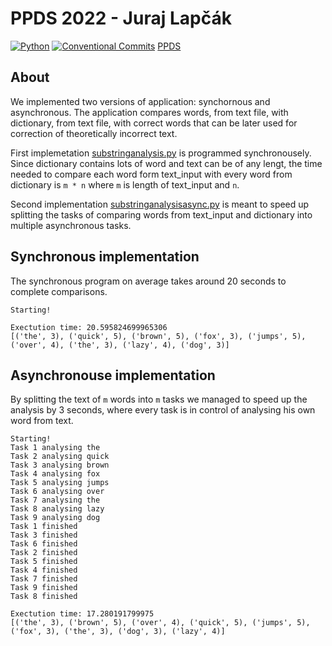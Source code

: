 # PPDS 2022 - Juraj Lapčák

[![Python](https://img.shields.io/badge/python-blue.svg)](https://www.python.org/downloads/)
[![Conventional Commits](https://img.shields.io/badge/Conventional%20Commits-1.0.0-blue.svg)](https://conventionalcommits.org)
[PPDS](https://uim.fei.stuba.sk/predmet/i-ppds/)

## About

We implemented two versions of application: synchornous and asynchronous. The application compares words, from text file, with dictionary, from text file, with correct words that can be later used for correction of theoretically incorrect text.

First implemetation [substringanalysis.py](substringanalysis.py) is programmed synchronousely. Since dictionary contains lots of word and text can be of any lengt, the time needed to compare each word form text_input with every word from dictionary is `m * n` where `m` is length of text_input and `n`.

Second implementation [substringanalysisasync.py](substringanalysisasync.py) is meant to speed up splitting the tasks of comparing words from text_input and dictionary into multiple asynchronous tasks.

## Synchronous implementation

The synchronous program on average takes around 20 seconds to complete comparisons.

```
Starting!

Exectution time: 20.595824699965306
[('the', 3), ('quick', 5), ('brown', 5), ('fox', 3), ('jumps', 5), ('over', 4), ('the', 3), ('lazy', 4), ('dog', 3)]
```

## Asynchronouse implementation

By splitting the text of `m` words into `m` tasks we managed to speed up the analysis by 3 seconds, where every task is in control of analysing his own word from text.

```
Starting!
Task 1 analysing the
Task 2 analysing quick
Task 3 analysing brown
Task 4 analysing fox
Task 5 analysing jumps
Task 6 analysing over
Task 7 analysing the
Task 8 analysing lazy
Task 9 analysing dog
Task 1 finished
Task 3 finished
Task 6 finished
Task 2 finished
Task 5 finished
Task 4 finished
Task 7 finished
Task 9 finished
Task 8 finished

Exectution time: 17.280191799975
[('the', 3), ('brown', 5), ('over', 4), ('quick', 5), ('jumps', 5), ('fox', 3), ('the', 3), ('dog', 3), ('lazy', 4)]
```
